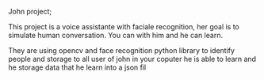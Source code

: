 John project;

This project is a voice assistante with faciale recognition, her goal is to simulate human conversation. You can with him and he can learn.

They are using opencv and face recognition python library to identify people and storage to all 
user of john in your coputer he is able to learn and he storage data that he learn into a json fil
